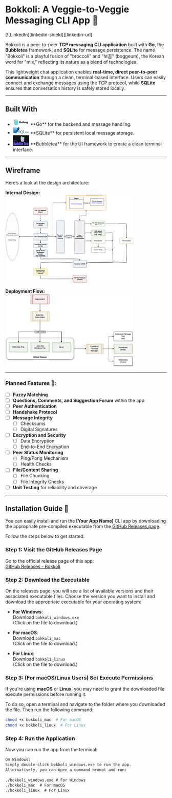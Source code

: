 # Bokkoli: A Veggie-to-Veggie Messaging CLI App 🌱

[![LinkedIn][linkedin-shield]][linkedin-url]

Bokkoli is a peer-to-peer **TCP messaging CLI application** built with **Go**, the **Bubbletea** framework, and **SQLite** for message persistence. The name "Bokkoli" is a playful fusion of "broccoli" and "보끔" (boggeum), the Korean word for "mix," reflecting its nature as a blend of technologies.

This lightweight chat application enables **real-time, direct peer-to-peer communication** through a clean, terminal-based interface. Users can easily connect and exchange messages using the TCP protocol, while **SQLite** ensures that conversation history is safely stored locally.

---

## Built With

- <img src="./assets/Golang-image.png" width="50" />
  **Go** for the backend and message handling.

- <img src="./assets/sqlite-image.jpg" width="50" />
  **SQLite** for persistent local message storage.

- <img src="./assets/bubbletea.png" width="50" />
  **Bubbletea** for the UI framework to create a clean terminal interface.
---

## Wireframe

Here’s a look at the design architecture:

**Internal Design:**  
<img src="./assets/Bokkoli-internalDesign.drawio.png" width="400" />

**Deployment Flow:**  
<img src="./assets/Bokkoli-Deployment.drawio.png" width="400" />

---



### Planned Features 🚀:

- [ ] **Fuzzy Matching**
- [ ] **Questions, Comments, and Suggestion Forum** within the app
- [ ] **Peer Authentication**
- [ ] **Handshake Protocol**
- [ ] **Message Integrity**
  - [ ] Checksums
  - [ ] Digital Signatures
- [ ] **Encryption and Security**
  - [ ] Data Encryption
  - [ ] End-to-End Encryption
- [ ] **Peer Status Monitoring**
  - [ ] Ping/Pong Mechanism
  - [ ] Health Checks
- [ ] **File/Content Sharing**
  - [ ] File Chunking
  - [ ] File Integrity Checks
- [ ] **Unit Testing** for reliability and coverage

---


## Installation Guide 🔧

You can easily install and run the **[Your App Name]** CLI app by downloading the appropriate pre-compiled executable from the [GitHub Releases page](https://github.com/yourusername/yourapp/releases).

Follow the steps below to get started.

### Step 1: Visit the GitHub Releases Page

Go to the official release page of this app:  
[GitHub Releases - Bokkoli](https://github.com/PickledData/bokkoli/releases)

### Step 2: Download the Executable

On the releases page, you will see a list of available versions and their associated executable files. Choose the version you want to install and download the appropriate executable for your operating system:

- **For Windows**:  
  Download `bokkoli_windows.exe`  
  (Click on the file to download.)

- **For macOS**:  
  Download `bokkoli_mac`  
  (Click on the file to download.)

- **For Linux**:  
  Download `bokkoli_linux`  
  (Click on the file to download.)

### Step 3: (For macOS/Linux Users) Set Execute Permissions

If you're using **macOS** or **Linux**, you may need to grant the downloaded file execute permissions before running it.

To do so, open a terminal and navigate to the folder where you downloaded the file. Then run the following command:

```bash
chmod +x bokkoli_mac  # For macOS
chmod +x bokkoli_linux  # For Linux
```
### Step 4: Run the Application

Now you can run the app from the terminal:

    On Windows:
    Simply double-click bokkoli_windows.exe to run the app.
    Alternatively, you can open a command prompt and run:

    ./bokkoli_windows.exe # For Windows
    ./bokkoli_mac  # For macOS
    ./bokkoli_linux  # For Linux


